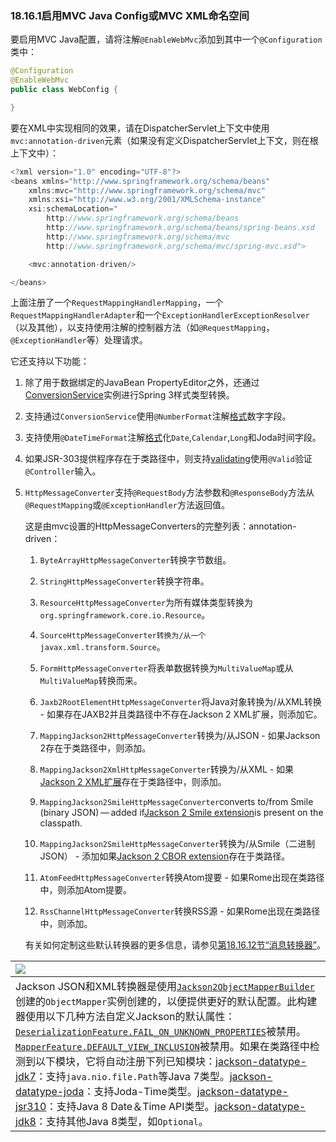 ### 18.16.1启用MVC Java Config或MVC XML命名空间

要启用MVC Java配置，请将注解`@EnableWebMvc`添加到其中一个`@Configuration`类中：

```java
@Configuration
@EnableWebMvc
public class WebConfig {

}
```

要在XML中实现相同的效果，请在DispatcherServlet上下文中使用`mvc:annotation-driven`元素（如果没有定义DispatcherServlet上下文，则在根上下文中）：

```java
<?xml version="1.0" encoding="UTF-8"?>
<beans xmlns="http://www.springframework.org/schema/beans"
    xmlns:mvc="http://www.springframework.org/schema/mvc"
    xmlns:xsi="http://www.w3.org/2001/XMLSchema-instance"
    xsi:schemaLocation="
        http://www.springframework.org/schema/beans
        http://www.springframework.org/schema/beans/spring-beans.xsd
        http://www.springframework.org/schema/mvc
        http://www.springframework.org/schema/mvc/spring-mvc.xsd">

    <mvc:annotation-driven/>

</beans>
```

上面注册了一个`RequestMappingHandlerMapping`，一个`RequestMappingHandlerAdapter`和一个`ExceptionHandlerExceptionResolver`（以及其他），以支持使用注解的控制器方法（如`@RequestMapping`，`@ExceptionHandler`等）处理请求。

它还支持以下功能：

1. 除了用于数据绑定的JavaBean PropertyEditor之外，还通过[ConversionService](https://docs.spring.io/spring/docs/5.0.0.M5/spring-framework-reference/html/validation.html#core-convert)实例进行Spring 3样式类型转换。

2. 支持通过`ConversionService`使用`@NumberFormat`注解[格式](http://docs.spring.io/spring/docs/5.0.0.M5/spring-framework-reference/html/validation.html#format)数字字段。

3. 支持使用`@DateTimeFormat`注解[格式](http://docs.spring.io/spring/docs/5.0.0.M5/spring-framework-reference/html/validation.html#format)化`Date`,`Calendar`,`Long`和Joda时间字段。

4. 如果JSR-303提供程序存在于类路径中，则支持[validating](https://docs.spring.io/spring/docs/5.0.0.M5/spring-framework-reference/html/mvc.html#mvc-config-validation)使用`@Valid`验证`@Controller`输入。

5. `HttpMessageConverter`支持`@RequestBody`方法参数和`@ResponseBody`方法从`@RequestMapping`或`@ExceptionHandler`方法返回值。

   这是由mvc设置的HttpMessageConverters的完整列表：annotation-driven：

   1. `ByteArrayHttpMessageConverter`转换字节数组。

   2. `StringHttpMessageConverter`转换字符串。

   3. `ResourceHttpMessageConverter`为所有媒体类型转换为`org.springframework.core.io.Resource`。

   4. `SourceHttpMessageConverter转换为/从一个javax.xml.transform.Source`。

   5. `FormHttpMessageConverter`将表单数据转换为`MultiValueMap`或从`MultiValueMap`转换而来。

   6. `Jaxb2RootElementHttpMessageConverter`将Java对象转换为/从XML转换 - 如果存在JAXB2并且类路径中不存在Jackson 2 XML扩展，则添加它。

   7. `MappingJackson2HttpMessageConverter`转换为/从JSON - 如果Jackson 2存在于类路径中，则添加。

   8. `MappingJackson2XmlHttpMessageConverter`转换为/从XML - 如果[Jackson 2 XML扩展](https://github.com/FasterXML/jackson-dataformat-xml)存在于类路径中，则添加。

   9. `MappingJackson2SmileHttpMessageConverter`converts to/from Smile \(binary JSON\) — added if[Jackson 2 Smile extension](https://github.com/FasterXML/jackson-dataformats-binary/tree/master/smile)is present on the classpath.

   10.  `MappingJackson2SmileHttpMessageConverter`转换为/从Smile（二进制JSON） - 添加如果[Jackson 2 CBOR extension](https://github.com/FasterXML/jackson-dataformats-binary/tree/master/cbor)存在于类路径。

   11. `AtomFeedHttpMessageConverter`转换Atom提要 - 如果Rome出现在类路径中，则添加Atom提要。

   12. `RssChannelHttpMessageConverter`转换RSS源 - 如果Rome出现在类路径中，则添加。

   有关如何定制这些默认转换器的更多信息，请参见[第18.16.12节“消息转换器”](http://docs.spring.io/spring/docs/5.0.0.M5/spring-framework-reference/html/mvc.html#mvc-config-message-converters)。

| ![](https://docs.spring.io/spring/docs/5.0.0.M5/spring-framework-reference/html/images/note.png) |
| :--- |
|  Jackson JSON和XML转换器是使用[`Jackson2ObjectMapperBuilder`](http://docs.spring.io/spring-framework/docs/5.0.0.M5/javadoc-api/org/springframework/http/converter/json/Jackson2ObjectMapperBuilder.html)创建的`ObjectMapper`实例创建的，以便提供更好的默认配置。此构建器使用以下几种方法自定义Jackson的默认属性：[`DeserializationFeature.FAIL_ON_UNKNOWN_PROPERTIES`](https://fasterxml.github.io/jackson-databind/javadoc/2.6/com/fasterxml/jackson/databind/DeserializationFeature.html#FAIL_ON_UNKNOWN_PROPERTIES)被禁用。 [`MapperFeature.DEFAULT_VIEW_INCLUSION`](https://fasterxml.github.io/jackson-databind/javadoc/2.6/com/fasterxml/jackson/databind/MapperFeature.html#DEFAULT_VIEW_INCLUSION)被禁用。如果在类路径中检测到以下模块，它将自动注册下列已知模块：[jackson-datatype-jdk7](https://github.com/FasterXML/jackson-datatype-jdk7)：支持`java.nio.file.Path`等Java 7类型。[jackson-datatype-joda](https://github.com/FasterXML/jackson-datatype-joda)：支持Joda-Time类型。[jackson-datatype-jsr310](https://github.com/FasterXML/jackson-datatype-jsr310)：支持Java 8 Date＆Time API类型。[jackson-datatype-jdk8](https://github.com/FasterXML/jackson-datatype-jdk8)：支持其他Java 8类型，如`Optional`。 |



